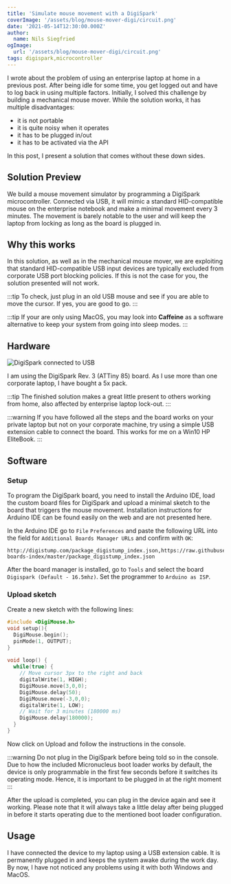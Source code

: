 ```yaml
---
title: 'Simulate mouse movement with a DigiSpark'
coverImage: '/assets/blog/mouse-mover-digi/circuit.png'
date: '2021-05-14T12:30:00.000Z'
author:
  name: Nils Siegfried
ogImage:
  url: '/assets/blog/mouse-mover-digi/circuit.png'
tags: digispark,microcontroller
---
```


I wrote about the problem of using an enterprise laptop at home in a previous post. After being idle for some time, you get logged out and have to log back in using multiple factors. Initially, I solved this challenge by building a mechanical mouse mover. While the solution works, it has multiple disadvantages:

* it is not portable
* it is quite noisy when it operates
* it has to be plugged in/out
* it has to be activated via the API

In this post, I present a solution that comes without these down sides.

## Solution Preview

We build a mouse movement simulator by programming a DigiSpark microcontroller. Connected via USB, it will mimic a standard HID-compatible mouse on the enterprise notebook and make a minimal movement every 3 minutes. The movement is barely notable to the user and will keep the laptop from locking as long as the board is plugged in.

## Why this works
In this solution, as well as in the mechanical mouse mover, we are exploiting that standard HID-compatible USB input devices are typically excluded from corporate USB port blocking policies. If this is not the case for you, the solution presented will not work.

:::tip
To check, just plug in an old USB mouse and see if you are able to move the cursor. If yes, you are good to go.
:::

:::tip
If your are only using MacOS, you may look into **Caffeine** as a software alternative to keep your system from going into sleep modes.
:::

## Hardware

![DigiSpark connected to USB](/assets/blog/mouse-mover-digi/digi.jpg)

I am using the DigiSpark Rev. 3 (ATTiny 85) board. As I use more than one corporate laptop, I have bought a 5x pack.

:::tip
The finished solution makes a great little present to others working from home, also affected by enterprise laptop lock-out.
:::

:::warning
If you have followed all the steps and the board works on your private laptop but not on your corporate machine, try using a simple USB extension cable to connect the board. This works for me on a Win10 HP EliteBook.
:::

## Software

### Setup
To program the DigiSpark board, you need to install the Arduino IDE, load the custom board files for DigiSpark and upload a minimal sketch to the board that triggers the mouse movement. Installation instructions for Arduino IDE can be found easily on the web and are not presented here.

In the Arduino IDE go to `File` `Preferences` and paste the following URL into the field for `Additional Boards Manager URLs` and confirm with `OK`:
```
http://digistump.com/package_digistump_index.json,https://raw.githubusercontent.com/digistump/arduino-boards-index/master/package_digistump_index.json
```


After the board manager is installed, go to `Tools` and select the board `Digispark (Default - 16.5mhz)`. Set the programmer to `Arduino as ISP`.

### Upload sketch

Create a new sketch with the following lines:

```c
#include <DigiMouse.h>
void setup(){
  DigiMouse.begin();
  pinMode(1, OUTPUT);
}
 
void loop() {
  while(true) {
    // Move cursor 3px to the right and back  
    digitalWrite(1, HIGH);    
    DigiMouse.move(3,0,0);
    DigiMouse.delay(50);
    DigiMouse.move(-3,0,0);
    digitalWrite(1, LOW);
    // Wait for 3 minutes (180000 ms)
    DigiMouse.delay(180000);
  }
}
```

Now click on Upload and follow the instructions in the console.

:::warning
Do not plug in the DigiSpark before being told so in the console. Due to how the included Micronucleus boot loader works by default, the device is only programmable in the first few seconds before it switches its operating mode. Hence, it is important to be plugged in at the right moment
:::

After the upload is completed, you can plug in the device again and see it working. Please note that it will always take a little delay after being plugged in before it starts operating due to the mentioned boot loader configuration.

## Usage

I have connected the device to my laptop using a USB extension cable. It is permanently plugged in and keeps the system awake during the work day. By now, I have not noticed any problems using it with both Windows and MacOS. 